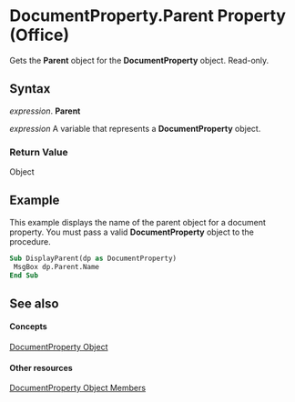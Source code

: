 
# DocumentProperty.Parent Property (Office)

Gets the  **Parent** object for the **DocumentProperty** object. Read-only.


## Syntax

 _expression_. **Parent**

 _expression_ A variable that represents a **DocumentProperty** object.


### Return Value

Object


## Example

This example displays the name of the parent object for a document property. You must pass a valid  **DocumentProperty** object to the procedure.


```vb
Sub DisplayParent(dp as DocumentProperty) 
 MsgBox dp.Parent.Name 
End Sub
```


## See also


#### Concepts


[DocumentProperty Object](dd54ca3c-e0e2-4816-539a-17c5b4a928b1.md)
#### Other resources


[DocumentProperty Object Members](568da0ff-fa90-150a-06ec-611de886334e.md)